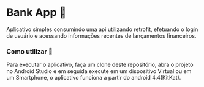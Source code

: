 # Bank App :bank:

Aplicativo simples consumindo uma api utilizando retrofit, efetuando o login de usuário e acessando informações recentes de lançamentos financeiros.

### Como utilizar :mobile_phone_off:

Para executar o aplicativo, faça um clone deste repositório, abra o projeto no Android Studio e em seguida execute em um dispositivo Virtual ou em um Smartphone, o aplicativo funciona a partir do android 4.4(KitKat).